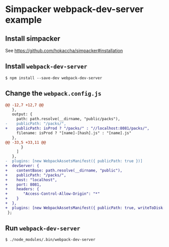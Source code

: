 # Simpacker webpack-dev-server example

## Install simpacker

See https://github.com/hokaccha/simpacker#installation

## Install `webpack-dev-server`

```
$ npm install --save-dev webpack-dev-server
```

## Change the `webpack.config.js`

```diff
@@ -12,7 +12,7 @@
   },
   output: {
     path: path.resolve(__dirname, "public/packs"),
-    publicPath: "/packs/",
+    publicPath: isProd ? "/packs/" : "//localhost:8081/packs/",
     filename: isProd ? "[name]-[hash].js" : "[name].js"
   },
@@ -33,5 +33,11 @@
       }
     ]
   },
-  plugins: [new WebpackAssetsManifest({ publicPath: true })]
+  devServer: {
+    contentBase: path.resolve(__dirname, "public"),
+    publicPath: "/packs/",
+    host: "localhost",
+    port: 8081,
+    headers: {
+       "Access-Control-Allow-Origin": "*"
+    }
+  },
+  plugins: [new WebpackAssetsManifest({ publicPath: true, writeToDisk: true })]
 };
```

## Run `webpack-dev-server`

```
$ ./node_modules/.bin/webpack-dev-server
```
